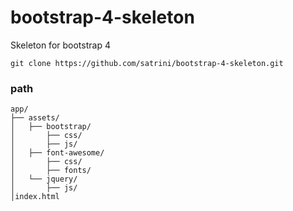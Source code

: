 # bootstrap-4-skeleton
Skeleton for bootstrap 4

```
git clone https://github.com/satrini/bootstrap-4-skeleton.git
```

### path

```
app/
├── assets/
│   ├── bootstrap/
│       ├── css/
│       ├── js/
│   ├── font-awesome/
│       ├── css/
│       ├── fonts/
│   └── jquery/
│       ├── js/
│index.html
```
